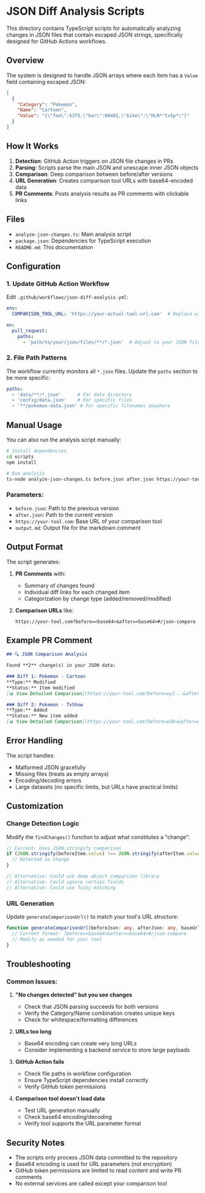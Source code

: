 
# JSON Diff Analysis Scripts

This directory contains TypeScript scripts for automatically analyzing changes in JSON files that contain escaped JSON strings, specifically designed for GitHub Actions workflows.

## Overview

The system is designed to handle JSON arrays where each item has a `Value` field containing escaped JSON:

```json
[
  {
    "Category": "Pokemon",
    "Name": "Cartoon",
    "Value": "{\"foo\":5375,\"bar\":80401,\"bike\":\"HLN*^tx5p*\"}"
  }
]
```

## How It Works

1. **Detection**: GitHub Action triggers on JSON file changes in PRs
2. **Parsing**: Scripts parse the main JSON and unescape inner JSON objects
3. **Comparison**: Deep comparison between before/after versions
4. **URL Generation**: Creates comparison tool URLs with base64-encoded data
5. **PR Comments**: Posts analysis results as PR comments with clickable links

## Files

- `analyze-json-changes.ts`: Main analysis script
- `package.json`: Dependencies for TypeScript execution
- `README.md`: This documentation

## Configuration

### 1. Update GitHub Action Workflow

Edit `.github/workflows/json-diff-analysis.yml`:

```yaml
env:
  COMPARISON_TOOL_URL: 'https://your-actual-tool-url.com'  # Replace with your tool URL

on:
  pull_request:
    paths:
      - 'path/to/your/json/files/**/*.json'  # Adjust to your JSON file locations
```

### 2. File Path Patterns

The workflow currently monitors all `*.json` files. Update the `paths` section to be more specific:

```yaml
paths:
  - 'data/**/*.json'      # For data directory
  - 'config/data.json'    # For specific files
  - '**/pokemon-data.json' # For specific filenames anywhere
```

## Manual Usage

You can also run the analysis script manually:

```bash
# Install dependencies
cd scripts
npm install

# Run analysis
ts-node analyze-json-changes.ts before.json after.json https://your-tool.com output.md
```

### Parameters:
- `before.json`: Path to the previous version
- `after.json`: Path to the current version  
- `https://your-tool.com`: Base URL of your comparison tool
- `output.md`: Output file for the markdown comment

## Output Format

The script generates:

1. **PR Comments** with:
   - Summary of changes found
   - Individual diff links for each changed item
   - Categorization by change type (added/removed/modified)

2. **Comparison URLs** like:
   ```
   https://your-tool.com?before=<base64>&after=<base64>#/json-compare
   ```

## Example PR Comment

```markdown
## 🔍 JSON Comparison Analysis

Found **2** change(s) in your JSON data:

### Diff 1: Pokemon - Cartoon
**Type:** Modified
**Status:** Item modified
[📊 View Detailed Comparison](https://your-tool.com?before=eyJ...&after=eyJ...#/json-compare)

### Diff 2: Pokemon - TvShow  
**Type:** Added
**Status:** New item added
[📊 View Detailed Comparison](https://your-tool.com?before=e30=&after=eyJ...#/json-compare)
```

## Error Handling

The script handles:
- Malformed JSON gracefully
- Missing files (treats as empty arrays)
- Encoding/decoding errors
- Large datasets (no specific limits, but URLs have practical limits)

## Customization

### Change Detection Logic

Modify the `findChanges()` function to adjust what constitutes a "change":

```typescript
// Current: Uses JSON.stringify comparison
if (JSON.stringify(beforeItem.value) !== JSON.stringify(afterItem.value)) {
  // Detected as change
}

// Alternative: Could use deep object comparison library
// Alternative: Could ignore certain fields
// Alternative: Could use fuzzy matching
```

### URL Generation

Update `generateComparisonUrl()` to match your tool's URL structure:

```typescript
function generateComparisonUrl(beforeJson: any, afterJson: any, baseUrl: string): string {
  // Current format: ?before=<base64>&after=<base64>#/json-compare
  // Modify as needed for your tool
}
```

## Troubleshooting

### Common Issues:

1. **"No changes detected" but you see changes**
   - Check that JSON parsing succeeds for both versions
   - Verify the Category/Name combination creates unique keys
   - Check for whitespace/formatting differences

2. **URLs too long**
   - Base64 encoding can create very long URLs
   - Consider implementing a backend service to store large payloads

3. **GitHub Action fails**
   - Check file paths in workflow configuration
   - Ensure TypeScript dependencies install correctly
   - Verify GitHub token permissions

4. **Comparison tool doesn't load data**
   - Test URL generation manually
   - Check base64 encoding/decoding
   - Verify tool supports the URL parameter format

## Security Notes

- The scripts only process JSON data committed to the repository
- Base64 encoding is used for URL parameters (not encryption)
- GitHub token permissions are limited to read content and write PR comments
- No external services are called except your comparison tool
